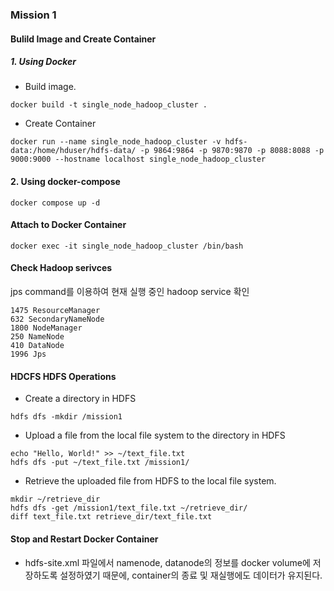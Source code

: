 ### Mission 1

#### Bulild Image and Create Container
##### 1. Using Docker
- Build image.
```
docker build -t single_node_hadoop_cluster .
```

- Create Container
```
docker run --name single_node_hadoop_cluster -v hdfs-data:/home/hduser/hdfs-data/ -p 9864:9864 -p 9870:9870 -p 8088:8088 -p 9000:9000 --hostname localhost single_node_hadoop_cluster
```

#### 2. Using docker-compose
```
docker compose up -d
```

#### Attach to Docker Container
```
docker exec -it single_node_hadoop_cluster /bin/bash
```

#### Check Hadoop serivces
jps command를 이용하여 현재 실행 중인 hadoop service 확인
```
1475 ResourceManager
632 SecondaryNameNode
1800 NodeManager
250 NameNode
410 DataNode
1996 Jps
```

#### HDCFS HDFS Operations
- Create a directory in HDFS
```
hdfs dfs -mkdir /mission1
```

- Upload a file from the local file system to the directory in HDFS
```
echo "Hello, World!" >> ~/text_file.txt
hdfs dfs -put ~/text_file.txt /mission1/
```

- Retrieve the uploaded file from HDFS to the local file system.
```
mkdir ~/retrieve_dir
hdfs dfs -get /mission1/text_file.txt ~/retrieve_dir/
diff text_file.txt retrieve_dir/text_file.txt 
```

#### Stop and Restart Docker Container
- hdfs-site.xml 파일에서 namenode, datanode의 정보를 docker volume에 저장하도록 설정하였기 때문에, container의 종료 및 재실행에도 데이터가 유지된다.